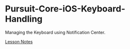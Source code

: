 # Pursuit-Core-iOS-Keyboard-Handling
Managing the Keyboard using Notification Center.

[Lesson Notes](https://github.com/joinpursuit/Pursuit-Core-iOS/tree/master/units/unit04/lesson-16-keyboard-handling)   
